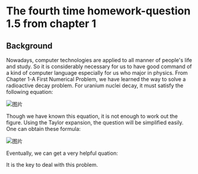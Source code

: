 # The fourth time homework-question 1.5 from chapter 1

## Background
Nowadays, computer technologies are applied to all manner of people's life and study. So it is considerably necessary for us to have good command of a kind of computer language especially for us who major in physics. From Chapter 1-A First Numerical Problem, we have learned the way to solve a radioactive decay problem. 
For uranium nuclei decay, it must satisfy the following equation:

![图片](https://github.com/TanMingjun/compuational_physics_N2014301020106/blob/master/Ex-4/equation/DUBC0F7EY4FBZ1.png)

Though we have known this equation, it is not enough to work out the figure. Using the Taylor expansion, the question will be simplified easily. One can obtain these formula:

![图片](https://github.com/TanMingjun/compuational_physics_N2014301020106/blob/master/Ex-4/equation/D8EQWQ391K67AOHZV0.png)

Eventually, we can get a very helpful quation:

It is the key to deal with this problem.
